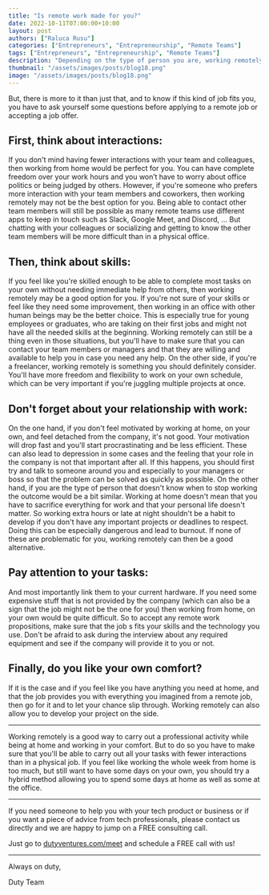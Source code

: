 ```yaml
---
title: "Is remote work made for you?"
date: 2022-10-11T07:00:00+10:00
layout: post
authors: ["Raluca Rusu"]
categories: ["Entrepreneurs", "Entrepreneurship", "Remote Teams"]
tags: ["Entrepreneurs", "Entrepreneurship", "Remote Teams"]
description: "Depending on the type of person you are, working remotely can prove to be advantageous or not. If you’re someone who thrives on spontaneity and freedom, working remotely is perfect for you. It allows you to work when and where you want without having to worry about the boss breathing down your neck."
thumbnail: "/assets/images/posts/blog18.png"
image: "/assets/images/posts/blog18.png"
---
```


But, there is more to it than just that, and to know if this kind of job fits you, you have to ask yourself some questions before applying to a remote job or accepting a job offer.

## First, think about interactions:

If you don't mind having fewer interactions with your team and colleagues, then working from home would be perfect for you. You can have complete freedom over your work hours and you won’t have to worry about office politics or being judged by others. However, if you're someone who prefers more interaction with your team members and coworkers, then working remotely may not be the best option for you. Being able to contact other team members will still be possible as many remote teams use different apps to keep in touch such as Slack, Google Meet, and Discord, ... But chatting with your colleagues or socializing and getting to know the other team members will be more difficult than in a physical office.

## Then, think about skills:

If you feel like you're skilled enough to be able to complete most tasks on your own without needing immediate help from others, then working remotely may be a good option for you. If you're not sure of your skills or feel like they need some improvement, then working in an office with other human beings may be the better choice. This is especially true for young employees or graduates, who are taking on their first jobs and might not have all the needed skills at the beginning. Working remotely can still be a thing even in those situations, but you'll have to make sure that you can contact your team members or managers and that they are willing and available to help you in case you need any help. On the other side, if you're a freelancer, working remotely is something you should definitely consider. You'll have more freedom and flexibility to work on your own schedule, which can be very important if you're juggling multiple projects at once.

## Don't forget about your relationship with work:

On the one hand, if you don't feel motivated by working at home, on your own, and feel detached from the company, it's not good. Your motivation will drop fast and you'll start procrastinating and be less efficient. These can also lead to depression in some cases and the feeling that your role in the company is not that important after all. If this happens, you should first try and talk to someone around you and especially to your managers or boss so that the problem can be solved as quickly as possible.
On the other hand, if you are the type of person that doesn't know when to stop working the outcome would be a bit similar. Working at home doesn't mean that you have to sacrifice everything for work and that your personal life doesn't matter. So working extra hours or late at night shouldn't be a habit to develop if you don't have any important projects or deadlines to respect. Doing this can be especially dangerous and lead to burnout.
If none of these are problematic for you, working remotely can then be a good alternative.

## Pay attention to your tasks:

And most importantly link them to your current hardware. If you need some expensive stuff that is not provided by the company (which can also be a sign that the job might not be the one for you) then working from home, on your own would be quite difficult. So to accept any remote work propositions, make sure that the job s fits your skills and the technology you use. Don't be afraid to ask during the interview about any required equipment and see if the company will provide it to you or not.

## Finally, do you like your own comfort?

If it is the case and if you feel like you have anything you need at home, and that the job provides you with everything you imagined from a remote job, then go for it and to let your chance slip through. Working remotely can also allow you to develop your project on the side.

----------------------

Working remotely is a good way to carry out a professional activity while being at home and working in your comfort. But to do so you have to make sure that you'll be able to carry out all your tasks with fewer interactions than in a physical job. If you feel like working the whole week from home is too much, but still want to have some days on your own, you should try a hybrid method allowing you to spend some days at home as well as some at the office. 

----------------------

If you need someone to help you with your tech product or business or if you want a piece of advice from tech professionals, please contact us directly and we are happy to jump on a FREE consulting call.

Just go to [dutyventures.com/meet](https://dutyventures.com/meet) and schedule a FREE call with us! 

----------------------

Always on duty,

Duty Team
